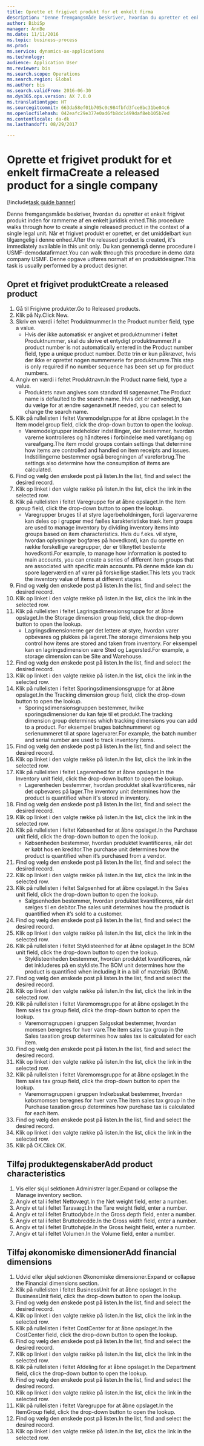 ```yaml
--- 
title: Oprette et frigivet produkt for et enkelt firma
description: "Denne fremgangsmåde beskriver, hvordan du opretter et enkelt frigivet produkt inden for rammerne af en enkelt juridisk enhed."
author: BibiSp
manager: AnnBe
ms.date: 11/11/2016
ms.topic: business-process
ms.prod: 
ms.service: dynamics-ax-applications
ms.technology: 
audience: Application User
ms.reviewer: bis
ms.search.scope: Operations
ms.search.region: Global
ms.author: bis
ms.search.validFrom: 2016-06-30
ms.dyn365.ops.version: AX 7.0.0
ms.translationtype: HT
ms.sourcegitcommit: 663da58ef01b705c0c984fbfd3fce8bc31be04c6
ms.openlocfilehash: 042eafc29e377e0ad6fb8dc1499daf8eb105b7ed
ms.contentlocale: da-dk
ms.lasthandoff: 08/29/2017

---
```

# <a name="create-a-released-product-for-a-single-company"></a><span data-ttu-id="f4be3-103">Oprette et frigivet produkt for et enkelt firma</span><span class="sxs-lookup"><span data-stu-id="f4be3-103">Create a released product for a single company</span></span>

[!include[task guide banner](../../includes/task-guide-banner.md)]

<span data-ttu-id="f4be3-104">Denne fremgangsmåde beskriver, hvordan du opretter et enkelt frigivet produkt inden for rammerne af en enkelt juridisk enhed.</span><span class="sxs-lookup"><span data-stu-id="f4be3-104">This procedure walks through how to create a single released product in the context of a single legal unit.</span></span> <span data-ttu-id="f4be3-105">Når et frigivet produkt er oprettet, er det umiddelbart kun tilgængelig i denne enhed.</span><span class="sxs-lookup"><span data-stu-id="f4be3-105">After the released product is created,  it's immediately available in this unit only.</span></span> <span data-ttu-id="f4be3-106">Du kan gennemgå denne procedure i USMF-demodatafirmaet.</span><span class="sxs-lookup"><span data-stu-id="f4be3-106">You can walk through this procedure in demo data company USMF.</span></span> <span data-ttu-id="f4be3-107">Denne opgave udføres normalt af en produktdesigner.</span><span class="sxs-lookup"><span data-stu-id="f4be3-107">This task is usually performed by a product designer.</span></span>


## <a name="create-a-released-product"></a><span data-ttu-id="f4be3-108">Opret et frigivet produkt</span><span class="sxs-lookup"><span data-stu-id="f4be3-108">Create a released product</span></span>
1. <span data-ttu-id="f4be3-109">Gå til Frigivne produkter.</span><span class="sxs-lookup"><span data-stu-id="f4be3-109">Go to Released products.</span></span>
2. <span data-ttu-id="f4be3-110">Klik på Ny.</span><span class="sxs-lookup"><span data-stu-id="f4be3-110">Click New.</span></span>
3. <span data-ttu-id="f4be3-111">Skriv en værdi i feltet Produktnummer.</span><span class="sxs-lookup"><span data-stu-id="f4be3-111">In the Product number field, type a value.</span></span>
    * <span data-ttu-id="f4be3-112">Hvis der ikke automatisk er angivet et produktnummer i feltet Produktnummer, skal du skrive et entydigt produktnummer.</span><span class="sxs-lookup"><span data-stu-id="f4be3-112">If a product number is not automatically entered in the Product number field, type a unique product number.</span></span> <span data-ttu-id="f4be3-113">Dette trin er kun påkrævet, hvis der ikke er oprettet nogen nummerserie for produktnumre.</span><span class="sxs-lookup"><span data-stu-id="f4be3-113">This step is only  required if no number sequence has been set up for product numbers.</span></span>  
4. <span data-ttu-id="f4be3-114">Angiv en værdi i feltet Produktnavn.</span><span class="sxs-lookup"><span data-stu-id="f4be3-114">In the Product name field, type a value.</span></span>
    * <span data-ttu-id="f4be3-115">Produktets navn angives som standard til søgenavnet.</span><span class="sxs-lookup"><span data-stu-id="f4be3-115">The Product name is defaulted to the search name.</span></span> <span data-ttu-id="f4be3-116">Hvis det er nødvendigt, kan du vælge for at ændre søgenavnet.</span><span class="sxs-lookup"><span data-stu-id="f4be3-116">If needed, you can select to change the search name.</span></span>  
5. <span data-ttu-id="f4be3-117">Klik på rullelisten i feltet Varemodelgruppe for at åbne opslaget.</span><span class="sxs-lookup"><span data-stu-id="f4be3-117">In the Item model group field, click the drop-down button to open the lookup.</span></span>
    * <span data-ttu-id="f4be3-118">Varemodelgrupper indeholder indstillinger, der bestemmer, hvordan varerne kontrolleres og håndteres i forbindelse med varetilgang og vareafgang.</span><span class="sxs-lookup"><span data-stu-id="f4be3-118">The item model groups contain settings that determine how items are controlled and handled on item receipts and issues.</span></span> <span data-ttu-id="f4be3-119">Indstillingerne bestemmer også beregningen af vareforbrug.</span><span class="sxs-lookup"><span data-stu-id="f4be3-119">The settings also determine how the consumption of items are calculated.</span></span>  
6. <span data-ttu-id="f4be3-120">Find og vælg den ønskede post på listen.</span><span class="sxs-lookup"><span data-stu-id="f4be3-120">In the list, find and select the desired record.</span></span>
7. <span data-ttu-id="f4be3-121">Klik op linket i den valgte række på listen.</span><span class="sxs-lookup"><span data-stu-id="f4be3-121">In the list, click the link in the selected row.</span></span>
8. <span data-ttu-id="f4be3-122">Klik på rullelisten i feltet Varegruppe for at åbne opslaget.</span><span class="sxs-lookup"><span data-stu-id="f4be3-122">In the Item group field, click the drop-down button to open the lookup.</span></span>
    * <span data-ttu-id="f4be3-123">Varegrupper bruges til at styre lagerbeholdningen, fordi lagervarerne kan deles op i grupper med fælles karakteristiske træk.</span><span class="sxs-lookup"><span data-stu-id="f4be3-123">Item groups are used to manage inventory by dividing inventory items into groups based on item characteristics.</span></span> <span data-ttu-id="f4be3-124">Hvis du f.eks. vil styre, hvordan oplysninger bogføres på hovedkonti, kan du oprette en række forskellige varegrupper, der er tilknyttet bestemte hovedkonti.</span><span class="sxs-lookup"><span data-stu-id="f4be3-124">For example, to manage how information is posted to main accounts, you can create a series of different item groups that are associated with specific main accounts.</span></span> <span data-ttu-id="f4be3-125">På denne måde kan du spore lagerværdien af varer på forskellige stadier.</span><span class="sxs-lookup"><span data-stu-id="f4be3-125">This lets you track the inventory value of items at different stages.</span></span>  
9. <span data-ttu-id="f4be3-126">Find og vælg den ønskede post på listen.</span><span class="sxs-lookup"><span data-stu-id="f4be3-126">In the list, find and select the desired record.</span></span>
10. <span data-ttu-id="f4be3-127">Klik op linket i den valgte række på listen.</span><span class="sxs-lookup"><span data-stu-id="f4be3-127">In the list, click the link in the selected row.</span></span>
11. <span data-ttu-id="f4be3-128">Klik på rullelisten i feltet Lagringsdimensionsgruppe for at åbne opslaget.</span><span class="sxs-lookup"><span data-stu-id="f4be3-128">In the Storage dimension group field, click the drop-down button to open the lookup.</span></span>
    * <span data-ttu-id="f4be3-129">Lagringsdimensionerne gør det lettere at styre, hvordan varer opbevares og plukkes på lageret.</span><span class="sxs-lookup"><span data-stu-id="f4be3-129">The storage dimensions help you control how items are stored and taken from inventory.</span></span> <span data-ttu-id="f4be3-130">For eksempel kan en lagringsdimension være Sted og Lagersted.</span><span class="sxs-lookup"><span data-stu-id="f4be3-130">For example, a storage dimension can be Site and Warehouse.</span></span>  
12. <span data-ttu-id="f4be3-131">Find og vælg den ønskede post på listen.</span><span class="sxs-lookup"><span data-stu-id="f4be3-131">In the list, find and select the desired record.</span></span>
13. <span data-ttu-id="f4be3-132">Klik op linket i den valgte række på listen.</span><span class="sxs-lookup"><span data-stu-id="f4be3-132">In the list, click the link in the selected row.</span></span>
14. <span data-ttu-id="f4be3-133">Klik på rullelisten i feltet Sporingsdimensionsgruppe for at åbne opslaget.</span><span class="sxs-lookup"><span data-stu-id="f4be3-133">In the Tracking dimension group field, click the drop-down button to open the lookup.</span></span>
    * <span data-ttu-id="f4be3-134">Sporingsdimensionsgruppen bestemmer, hvilke sporingsdimensioner du kan føje til et produkt.</span><span class="sxs-lookup"><span data-stu-id="f4be3-134">The tracking dimension group determines which tracking dimensions you can add to a product.</span></span> <span data-ttu-id="f4be3-135">For eksempel bruges batchnummeret og serienummeret til at spore lagervarer.</span><span class="sxs-lookup"><span data-stu-id="f4be3-135">For example, the batch number and serial number are used to track inventory items.</span></span>  
15. <span data-ttu-id="f4be3-136">Find og vælg den ønskede post på listen.</span><span class="sxs-lookup"><span data-stu-id="f4be3-136">In the list, find and select the desired record.</span></span>
16. <span data-ttu-id="f4be3-137">Klik op linket i den valgte række på listen.</span><span class="sxs-lookup"><span data-stu-id="f4be3-137">In the list, click the link in the selected row.</span></span>
17. <span data-ttu-id="f4be3-138">Klik på rullelisten i feltet Lagerenhed for at åbne opslaget.</span><span class="sxs-lookup"><span data-stu-id="f4be3-138">In the Inventory unit field, click the drop-down button to open the lookup.</span></span>
    * <span data-ttu-id="f4be3-139">Lagerenheden bestemmer, hvordan produktet skal kvantificeres, når det opbevares på lager.</span><span class="sxs-lookup"><span data-stu-id="f4be3-139">The inventory unit determines how the product is quantified when it's stored in inventory.</span></span>  
18. <span data-ttu-id="f4be3-140">Find og vælg den ønskede post på listen.</span><span class="sxs-lookup"><span data-stu-id="f4be3-140">In the list, find and select the desired record.</span></span>
19. <span data-ttu-id="f4be3-141">Klik op linket i den valgte række på listen.</span><span class="sxs-lookup"><span data-stu-id="f4be3-141">In the list, click the link in the selected row.</span></span>
20. <span data-ttu-id="f4be3-142">Klik på rullelisten i feltet Købsenhed for at åbne opslaget.</span><span class="sxs-lookup"><span data-stu-id="f4be3-142">In the Purchase unit field, click the drop-down button to open the lookup.</span></span>
    * <span data-ttu-id="f4be3-143">Købsenheden bestemmer, hvordan produktet kvantificeres, når det er købt hos en kreditor.</span><span class="sxs-lookup"><span data-stu-id="f4be3-143">The purchase unit determines how the product is quantified when it’s purchased from a vendor.</span></span>  
21. <span data-ttu-id="f4be3-144">Find og vælg den ønskede post på listen.</span><span class="sxs-lookup"><span data-stu-id="f4be3-144">In the list, find and select the desired record.</span></span>
22. <span data-ttu-id="f4be3-145">Klik op linket i den valgte række på listen.</span><span class="sxs-lookup"><span data-stu-id="f4be3-145">In the list, click the link in the selected row.</span></span>
23. <span data-ttu-id="f4be3-146">Klik på rullelisten i feltet Salgsenhed for at åbne opslaget.</span><span class="sxs-lookup"><span data-stu-id="f4be3-146">In the Sales unit field, click the drop-down button to open the lookup.</span></span>
    * <span data-ttu-id="f4be3-147">Salgsenheden bestemmer, hvordan produktet kvantificeres, når det sælges til en debitor.</span><span class="sxs-lookup"><span data-stu-id="f4be3-147">The sales unit determines how the product is quantified when it’s sold to a customer.</span></span>  
24. <span data-ttu-id="f4be3-148">Find og vælg den ønskede post på listen.</span><span class="sxs-lookup"><span data-stu-id="f4be3-148">In the list, find and select the desired record.</span></span>
25. <span data-ttu-id="f4be3-149">Klik op linket i den valgte række på listen.</span><span class="sxs-lookup"><span data-stu-id="f4be3-149">In the list, click the link in the selected row.</span></span>
26. <span data-ttu-id="f4be3-150">Klik på rullelisten i feltet Styklisteenhed for at åbne opslaget.</span><span class="sxs-lookup"><span data-stu-id="f4be3-150">In the BOM unit field, click the drop-down button to open the lookup.</span></span>
    * <span data-ttu-id="f4be3-151">Styklisteenheden bestemmer, hvordan produktet kvantificeres, når det inkluderes på en stykliste.</span><span class="sxs-lookup"><span data-stu-id="f4be3-151">The BOM unit determines how the product is quantified when including it in a bill of materials (BOM).</span></span>  
27. <span data-ttu-id="f4be3-152">Find og vælg den ønskede post på listen.</span><span class="sxs-lookup"><span data-stu-id="f4be3-152">In the list, find and select the desired record.</span></span>
28. <span data-ttu-id="f4be3-153">Klik op linket i den valgte række på listen.</span><span class="sxs-lookup"><span data-stu-id="f4be3-153">In the list, click the link in the selected row.</span></span>
29. <span data-ttu-id="f4be3-154">Klik på rullelisten i feltet Varemomsgruppe for at åbne opslaget.</span><span class="sxs-lookup"><span data-stu-id="f4be3-154">In the Item sales tax group field, click the drop-down button to open the lookup.</span></span>
    * <span data-ttu-id="f4be3-155">Varemomsgruppen i gruppen Salgsskat bestemmer, hvordan momsen beregnes for hver vare.</span><span class="sxs-lookup"><span data-stu-id="f4be3-155">The item sales tax group in the Sales taxation group determines how sales tax is calculated for each item.</span></span>  
30. <span data-ttu-id="f4be3-156">Find og vælg den ønskede post på listen.</span><span class="sxs-lookup"><span data-stu-id="f4be3-156">In the list, find and select the desired record.</span></span>
31. <span data-ttu-id="f4be3-157">Klik op linket i den valgte række på listen.</span><span class="sxs-lookup"><span data-stu-id="f4be3-157">In the list, click the link in the selected row.</span></span>
32. <span data-ttu-id="f4be3-158">Klik på rullelisten i feltet Varemomsgruppe for at åbne opslaget.</span><span class="sxs-lookup"><span data-stu-id="f4be3-158">In the Item sales tax group field, click the drop-down button to open the lookup.</span></span>
    * <span data-ttu-id="f4be3-159">Varemomsgruppen i gruppen Indkøbsskat bestemmer, hvordan købsmomsen beregnes for hver vare.</span><span class="sxs-lookup"><span data-stu-id="f4be3-159">The item sales tax group in the Purchase taxation group determines how purchase tax is calculated for each item.</span></span>  
33. <span data-ttu-id="f4be3-160">Find og vælg den ønskede post på listen.</span><span class="sxs-lookup"><span data-stu-id="f4be3-160">In the list, find and select the desired record.</span></span>
34. <span data-ttu-id="f4be3-161">Klik op linket i den valgte række på listen.</span><span class="sxs-lookup"><span data-stu-id="f4be3-161">In the list, click the link in the selected row.</span></span>
35. <span data-ttu-id="f4be3-162">Klik på OK.</span><span class="sxs-lookup"><span data-stu-id="f4be3-162">Click OK.</span></span>

## <a name="add-product-characteristics"></a><span data-ttu-id="f4be3-163">Tilføj produktegenskaber</span><span class="sxs-lookup"><span data-stu-id="f4be3-163">Add product characteristics</span></span>
1. <span data-ttu-id="f4be3-164">Vis eller skjul sektionen Administrer lager.</span><span class="sxs-lookup"><span data-stu-id="f4be3-164">Expand or collapse the Manage inventory section.</span></span>
2. <span data-ttu-id="f4be3-165">Angiv et tal i feltet Nettovægt.</span><span class="sxs-lookup"><span data-stu-id="f4be3-165">In the Net weight field, enter a number.</span></span>
3. <span data-ttu-id="f4be3-166">Angiv et tal i feltet Taravægt.</span><span class="sxs-lookup"><span data-stu-id="f4be3-166">In the Tare weight field, enter a number.</span></span>
4. <span data-ttu-id="f4be3-167">Angiv et tal i feltet Bruttodybde.</span><span class="sxs-lookup"><span data-stu-id="f4be3-167">In the Gross depth field, enter a number.</span></span>
5. <span data-ttu-id="f4be3-168">Angiv et tal i feltet Bruttobredde.</span><span class="sxs-lookup"><span data-stu-id="f4be3-168">In the Gross width field, enter a number.</span></span>
6. <span data-ttu-id="f4be3-169">Angiv et tal i feltet Bruttohøjde.</span><span class="sxs-lookup"><span data-stu-id="f4be3-169">In the Gross height field, enter a number.</span></span>
7. <span data-ttu-id="f4be3-170">Angiv et tal i feltet Volumen.</span><span class="sxs-lookup"><span data-stu-id="f4be3-170">In the Volume field, enter a number.</span></span>

## <a name="add-financial-dimensions"></a><span data-ttu-id="f4be3-171">Tilføj økonomiske dimensioner</span><span class="sxs-lookup"><span data-stu-id="f4be3-171">Add financial dimensions</span></span>
1. <span data-ttu-id="f4be3-172">Udvid eller skjul sektionen Økonomiske dimensioner.</span><span class="sxs-lookup"><span data-stu-id="f4be3-172">Expand or collapse the Financial dimensions section.</span></span>
2. <span data-ttu-id="f4be3-173">Klik på rullelisten i feltet BusinessUnit for at åbne opslaget.</span><span class="sxs-lookup"><span data-stu-id="f4be3-173">In the BusinessUnit field, click the drop-down button to open the lookup.</span></span>
3. <span data-ttu-id="f4be3-174">Find og vælg den ønskede post på listen.</span><span class="sxs-lookup"><span data-stu-id="f4be3-174">In the list, find and select the desired record.</span></span>
4. <span data-ttu-id="f4be3-175">Klik op linket i den valgte række på listen.</span><span class="sxs-lookup"><span data-stu-id="f4be3-175">In the list, click the link in the selected row.</span></span>
5. <span data-ttu-id="f4be3-176">Klik på rullelisten i feltet CostCenter for at åbne opslaget.</span><span class="sxs-lookup"><span data-stu-id="f4be3-176">In the CostCenter field, click the drop-down button to open the lookup.</span></span>
6. <span data-ttu-id="f4be3-177">Find og vælg den ønskede post på listen.</span><span class="sxs-lookup"><span data-stu-id="f4be3-177">In the list, find and select the desired record.</span></span>
7. <span data-ttu-id="f4be3-178">Klik op linket i den valgte række på listen.</span><span class="sxs-lookup"><span data-stu-id="f4be3-178">In the list, click the link in the selected row.</span></span>
8. <span data-ttu-id="f4be3-179">Klik på rullelisten i feltet Afdeling for at åbne opslaget.</span><span class="sxs-lookup"><span data-stu-id="f4be3-179">In the Department field, click the drop-down button to open the lookup.</span></span>
9. <span data-ttu-id="f4be3-180">Find og vælg den ønskede post på listen.</span><span class="sxs-lookup"><span data-stu-id="f4be3-180">In the list, find and select the desired record.</span></span>
10. <span data-ttu-id="f4be3-181">Klik op linket i den valgte række på listen.</span><span class="sxs-lookup"><span data-stu-id="f4be3-181">In the list, click the link in the selected row.</span></span>
11. <span data-ttu-id="f4be3-182">Klik på rullelisten i feltet Varegruppe for at åbne opslaget.</span><span class="sxs-lookup"><span data-stu-id="f4be3-182">In the ItemGroup field, click the drop-down button to open the lookup.</span></span>
12. <span data-ttu-id="f4be3-183">Find og vælg den ønskede post på listen.</span><span class="sxs-lookup"><span data-stu-id="f4be3-183">In the list, find and select the desired record.</span></span>
13. <span data-ttu-id="f4be3-184">Klik op linket i den valgte række på listen.</span><span class="sxs-lookup"><span data-stu-id="f4be3-184">In the list, click the link in the selected row.</span></span>


